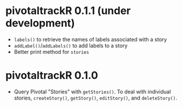 # pivotaltrackR 0.1.1 (under development)

* `labels()` to retrieve the names of labels associated with a story
* `addLabel()`/`addLabels()` to add labels to a story
* Better print method for `stories`


# pivotaltrackR 0.1.0

* Query Pivotal "Stories" with `getStories()`. To deal with individual stories, `createStory()`, `getStory()`, `editStory()`, and `deleteStory()`.
